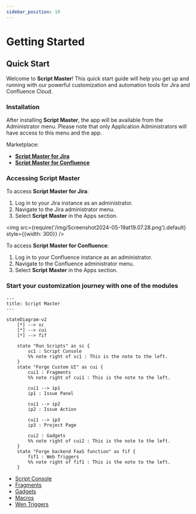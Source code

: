 ```yaml
---
sidebar_position: 10
---
```


# Getting Started

## Quick Start

Welcome to **Script Master**! This quick start guide will help you get up and running with our powerful customization and automation tools for Jira and Confluence Cloud.

### Installation

After installing **Script Master**, the app will be available from the Administrator menu. Please note that only Application Administrators will have access to this menu and the app.

Marketplace:

- [**Script Master for Jira**](https://marketplace.atlassian.com/apps/1233958/script-master-for-jira)
- [**Script Master for Confluence**](https://marketplace.atlassian.com/apps/1234082/script-master-for-confluence)


### Accessing Script Master

To access **Script Master for Jira**:

1. Log in to your Jira instance as an administrator.
2. Navigate to the Jira administrator menu.
3. Select **Script Master** in the Apps section.

<img src={require('/img/Screenshot2024-05-19at19.07.28.png').default} style={{width: 300}} />


To access **Script Master for Confluence**:

1. Log in to your Confluence instance as an administrator.
2. Navigate to the Confluence administrator menu.
3. Select **Script Master** in the Apps section.

<!-- <img src={require('/img/Screenshot2024-05-19at19.07.28.png').default} style={{width: 300}} /> -->


### Start your customization journey with one of the modules

```mermaid
---
title: Script Master
---

stateDiagram-v2
    [*] --> sc
    [*] --> cui
    [*] --> fif

    state "Run Scripts" as sc {
        sc1 : Script Console 
        %% note right of sc1 : This is the note to the left.
    }
    state "Forge Custom UI" as cui {
        cui1 : Fragments
        %% note right of cui1 : This is the note to the left.

        cui1 --> ip1
        ip1 : Issue Panel

        cui1 --> ip2
        ip2 : Issue Action

        cui1 --> ip3
        ip3 : Project Page
       
        cui2 : Gadgets
        %% note right of cui2 : This is the note to the left.
    }
    state "Forge backend FaaS function" as fif {
        fif1 : Web Triggers
        %% note right of fif1 : This is the note to the left.
    }
```

- [Script Console](./script-console/index.md)
- [Fragments](./fragments/index.md)
- [Gadgets](./gadgets/index.md)
- [Macros](./macros/index.md)
- [Wen Triggers](./web-triggers/index.md)